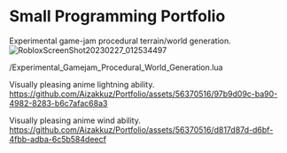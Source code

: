 # Small Programming Portfolio

Experimental game-jam procedural terrain/world generation.
![RobloxScreenShot20230227_012534497](https://github.com/Aizakkuz/Portfolio/assets/56370516/7a9a6973-ca67-4a7d-95de-88ba6ca60604)

/Experimental_Gamejam_Procedural_World_Generation.lua

Visually pleasing anime lightning ability.
https://github.com/Aizakkuz/Portfolio/assets/56370516/97b9d09c-ba90-4982-8283-b6c7afac68a3


Visually pleasing anime wind ability.
https://github.com/Aizakkuz/Portfolio/assets/56370516/d817d87d-d6bf-4fbb-adba-6c5b584deecf

